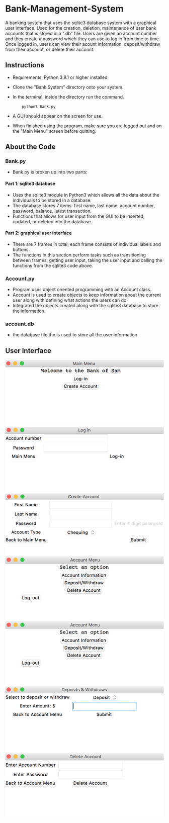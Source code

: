 # Bank-Management-System
A banking system that uses the sqlite3 database system with a graphical user interface. Used for the creation, deletion, maintenance of user bank accounts that is stored in a ".db" file. Users are given an account number and they create a password which they can use to log in from time to time. Once logged in, users can view their acount information, deposit/withdraw from their account, or delete their account.
## Instructions
- Requirements: Python 3.9.1 or higher installed
- Clone the "Bank System" directory onto your system. 
- In the terminal, inside the directory run the command. 

          python3 Bank.py

- A GUI should appear on the screen for use.
- When finished using the program, make sure you are logged out and on the "Main Menu" screen before quitting.
## About the Code
### Bank.py
- Bank.py is broken up into two parts:
#### Part 1: sqlite3 database
- Uses the sqlite3 module in Python3 which allows all the data about the individuals to be stored in a database.
- The database stores 7 items: first name, last name, account number, password, balance, latest transaction.
- Functions that allows for user input from the GUI to be inserted, updated, or deleted into the database.
#### Part 2: graphical user interface
- There are 7 frames in total, each frame consists of individual labels and buttons.
- The functions in this section perform tasks such as transitioning between frames, getting user input, taking the user input and calling the functions from the sqlite3 code above.
### Account.py
- Program uses object oriented programming with an Account class.
- Account is used to create objects to keep information about the current user along with defining what actions the users can do.
- Integrated the objects created along with the sqlite3 database to store the information.
### account.db
- the database file the is used to store all the user information
## User Interface
<img src="Images/Main_menu.png"/>
<img src="Images/Log_in.png"/>
<img src="Images/Create_account.png"/>
<img src="Images/Account_menu.png"/>
<img src="Images/Account_menu.png"/>
<img src="Images/Deposits_withdraws.png"/>
<img src="Images/Delete_account.png"/>
